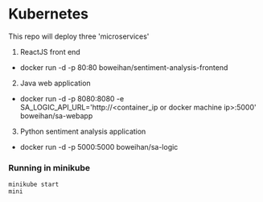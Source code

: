 # Kubernetes

This repo will deploy three 'microservices'

1) ReactJS front end

* docker run -d -p 80:80 boweihan/sentiment-analysis-frontend

2) Java web application

* docker run -d -p 8080:8080 -e SA_LOGIC_API_URL='http://<container_ip or docker machine ip>:5000' boweihan/sa-webapp

3) Python sentiment analysis application

* docker run -d -p 5000:5000 boweihan/sa-logic


### Running in minikube

```
minikube start
mini
